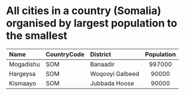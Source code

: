 # All cities in a country (Somalia) organised by largest population to the smallest

| Name | CountryCode | District | Population |
| :--- | :--- | :--- | :---: |
|Mogadishu|SOM|Banaadir|997000|
|Hargeysa|SOM|Woqooyi Galbeed|90000|
|Kismaayo|SOM|Jubbada Hoose|90000|
